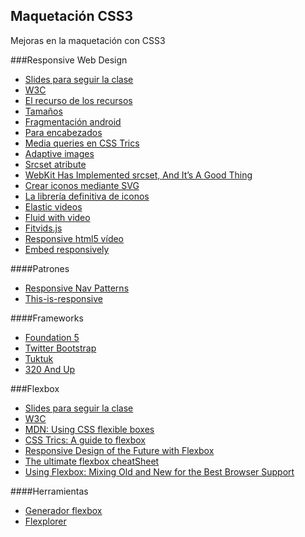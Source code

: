 ## Maquetación CSS3

Mejoras en la maquetación con CSS3

###Responsive Web Design
* [Slides para seguir la clase](http://apislidus.appspot.com/n31#/)
* [W3C](http://www.w3.org/TR/css3-mediaqueries/#media0 )
* [El recurso de los recursos](http://bradfrost.github.io/this-is-responsive/index.html )
* [Tamaños](http://screensiz.es/phone )
* [Fragmentación android](http://opensignal.com/reports/fragmentation-2013/ )
* [Para encabezados](http://fittextjs.com/ )
* [Media queries en CSS Trics](http://css-tricks.com/css-media-queries/ )
* [Adaptive images](http://adaptive-images.com/ )
* [Srcset atribute](http://www.w3.org/html/wg/drafts/srcset/w3c-srcset/ )
* [WebKit Has Implemented srcset, And It’s A Good Thing](http://mobile.smashingmagazine.com/2013/08/21/webkit-implements-srcset-and-why-its-a-good-thing/) 
* [Crear iconos mediante SVG](http://iconizr.com/ )
* [La librería definitiva de iconos](http://icomoon.io/ )
* [Elastic videos](http://webdesignerwall.com/tutorials/css-elastic-videos )
* [Fluid with video](http://css-tricks.com/NetMag/FluidWidthVideo/demo.php )
* [Fitvids.js](http://fitvidsjs.com/ )
* [Responsive html5 vídeo](http://www.iandevlin.com/blog/2012/08/html5/responsive-html5-video )
* [Embed responsively](http://embedresponsively.com/ )

####Patrones
* [Responsive Nav Patterns](http://bradfrostweb.com/blog/web/responsive-nav-patterns/)
* [This-is-responsive](http://bradfrost.github.io/this-is-responsive/patterns.html)

####Frameworks
* [Foundation 5](http://foundation.zurb.com/)
* [Twitter Bootstrap](http://getbootstrap.com/)
* [Tuktuk](http://tuktuk.tapquo.com/)
* [320 And Up](http://stuffandnonsense.co.uk/projects/320andup/)

###Flexbox
* [Slides para seguir la clase](http://apislidus.appspot.com/Z24e#/)
* [W3C](http://www.w3.org/TR/css3-flexbox/)
* [MDN: Using CSS flexible boxes](https://developer.mozilla.org/en-US/docs/Web/Guide/CSS/Flexible_boxes)
* [CSS Trics: A guide to flexbox](https://css-tricks.com/snippets/css/a-guide-to-flexbox/)
* [Responsive Design of the Future with Flexbox](http://blog.teamtreehouse.com/responsive-design-of-the-future-with-flexbox)
* [The ultimate flexbox cheatSheet](http://www.sketchingwithcss.com/samplechapter/cheatsheet.html)
* [Using Flexbox: Mixing Old and New for the Best Browser Support](https://css-tricks.com/using-flexbox/)

####Herramientas
* [Generador flexbox](http://the-echoplex.net/flexyboxes/)
* [Flexplorer](http://bennettfeely.com/flexplorer/)



